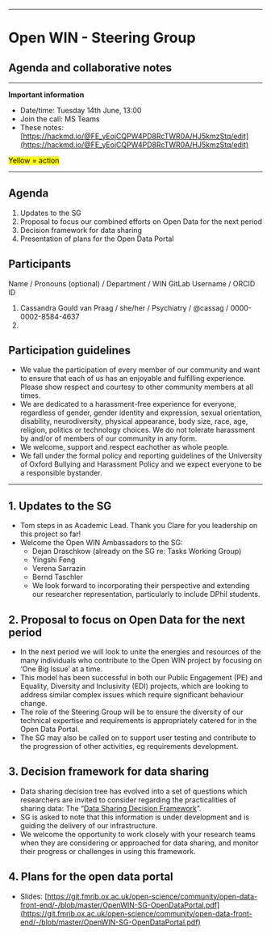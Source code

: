 

---
# Open WIN  - Steering Group
## Agenda and collaborative notes 

-----

**Important information**

- Date/time: Tuesday 14th June, 13:00
- Join the call: MS Teams
- These notes: [https://hackmd.io/@FE_yEojCQPW4PD8RcTWR0A/HJ5kmzStq/edit](https://hackmd.io/@FE_yEojCQPW4PD8RcTWR0A/HJ5kmzStq/edit)


<mark>Yellow = action</mark>


-----

## Agenda
1. Updates to the SG
2. Proposal to focus our combined efforts on Open Data for the next period
3. Decision framework for data sharing
4. Presentation of plans for the Open Data Portal


## Participants
Name / Pronouns (optional) / Department / WIN GitLab Username / ORCID ID
1. Cassandra Gould van Praag / she/her / Psychiatry / @cassag / 0000-0002-8584-4637
2. 

 
## Participation guidelines
- We value the participation of every member of our community and want to ensure that each of us has an enjoyable and fulfilling experience. Please show respect and courtesy to other community members at all times.
- We are dedicated to a harassment-free experience for everyone, regardless of gender, gender identity and expression, sexual orientation, disability, neurodiversity, physical appearance, body size, race, age, religion, politics or technology choices. We do not tolerate harassment by and/or of members of our community in any form.
- We welcome, support and respect eachother as whole people.
- We fall under the formal policy and reporting guidelines of the University of Oxford Bullying and Harassment Policy and we expect everyone to be a responsible bystander.

-----
## 1. Updates to the SG

- Tom steps in as Academic Lead. Thank you Clare for you leadership on this project so far! 
- Welcome the Open WIN Ambassadors to the SG:
    - Dejan Draschkow (already on the SG re: Tasks Working Group)
    - Yingshi Feng
    - Verena Sarrazin
    - Bernd Taschler
    - We look forward to incorporating their perspective and extending our researcher representation, particularly to include DPhil students.


## 2. Proposal to focus on Open Data for the next period

- In the next period we will look to unite the energies and resources of the many individuals who contribute to the Open WIN project by focusing on ‘One Big Issue’ at a time. 
- This model has been successful in both our Public Engagement (PE) and Equality, Diversity and Inclusivity (EDI) projects, which are looking to address similar complex issues which require significant behaviour change.
- The role of the Steering Group will be to ensure the diversity of our technical expertise and requirements is appropriately catered for in the Open Data Portal. 
- The SG may also be called on to support user testing and contribute to the progression of other activities, eg requirements development.

## 3. Decision framework for data sharing

- Data sharing decision tree has evolved into a set of questions which researchers are invited to consider regarding the practicalities of sharing data: The “[Data Sharing Decision Framework](https://open.win.ox.ac.uk/pages/open-science/community/Open-WIN-Community/docs/data/can-i/)”.
- SG is asked to note that this information is under development and is guiding the delivery of our infrastructure.
- We welcome the opportunity to work closely with your research teams when they are considering or approached for data sharing, and monitor their progress or challenges in using this framework.

## 4. Plans for the open data portal

- Slides: [https://git.fmrib.ox.ac.uk/open-science/community/open-data-front-end/-/blob/master/OpenWIN-SG-OpenDataPortal.pdf](https://git.fmrib.ox.ac.uk/open-science/community/open-data-front-end/-/blob/master/OpenWIN-SG-OpenDataPortal.pdf)

